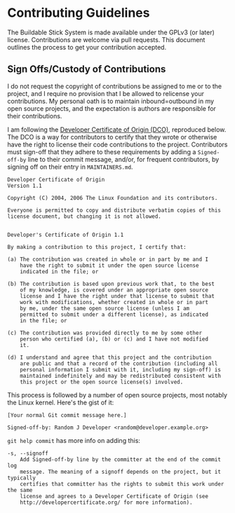 # Contributing Guidelines

The Buildable Stick System is made available under the GPLv3 (or later) license. Contributions are welcome via pull
requests. This document outlines the process to get your contribution accepted.

## Sign Offs/Custody of Contributions

I do not request the copyright of contributions be assigned to me or to the project, and I require no provision that I
be allowed to relicense your contributions. My personal oath is to maintain inbound=outbound in my open source projects,
and the expectation is authors are responsible for their contributions.

I am following the [Developer Certificate of Origin (DCO)](https://developercertificate.org/), reproduced below. The DCO
is a way for contributors to certify that they wrote or otherwise have the right to license their code contributions to
the project. Contributors must sign-off that they adhere to these requirements by adding a `Signed-off-by` line to their
commit message, and/or, for frequent contributors, by signing off on their entry in `MAINTAINERS.md`.

```
Developer Certificate of Origin
Version 1.1

Copyright (C) 2004, 2006 The Linux Foundation and its contributors.

Everyone is permitted to copy and distribute verbatim copies of this
license document, but changing it is not allowed.


Developer's Certificate of Origin 1.1

By making a contribution to this project, I certify that:

(a) The contribution was created in whole or in part by me and I
    have the right to submit it under the open source license
    indicated in the file; or

(b) The contribution is based upon previous work that, to the best
    of my knowledge, is covered under an appropriate open source
    license and I have the right under that license to submit that
    work with modifications, whether created in whole or in part
    by me, under the same open source license (unless I am
    permitted to submit under a different license), as indicated
    in the file; or

(c) The contribution was provided directly to me by some other
    person who certified (a), (b) or (c) and I have not modified
    it.

(d) I understand and agree that this project and the contribution
    are public and that a record of the contribution (including all
    personal information I submit with it, including my sign-off) is
    maintained indefinitely and may be redistributed consistent with
    this project or the open source license(s) involved.
```

This process is followed by a number of open source projects, most notably the Linux kernel. Here's the gist of it:

```
[Your normal Git commit message here.]

Signed-off-by: Random J Developer <random@developer.example.org>
```

`git help commit` has more info on adding this:

```
-s, --signoff
    Add Signed-off-by line by the committer at the end of the commit log
    message. The meaning of a signoff depends on the project, but it typically
    certifies that committer has the rights to submit this work under the same
    license and agrees to a Developer Certificate of Origin (see
    http://developercertificate.org/ for more information).
```
